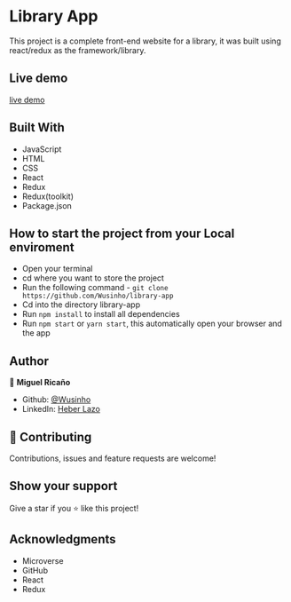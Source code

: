 # Library App

This project is a complete front-end website for a library, it was built using react/redux as the framework/library.

## Live demo

[live demo]()

## Built With

- JavaScript
- HTML
- CSS
- React
- Redux
- Redux(toolkit)
- Package.json

## How to start the project from your Local enviroment

- Open your terminal 
- cd where you want to store the project
- Run the following command - `git clone https://github.com/Wusinho/library-app`
- Cd into the directory library-app
- Run `npm install` to install all dependencies
- Run `npm start` or `yarn start`, this automatically open your browser and the app

## Author

👤 **Miguel Ricaño**

- Github: [@Wusinho](https://github.com/Wusinho)
- LinkedIn: [Heber Lazo](https://www.linkedin.com/in/heber-lazo-benza-523266133/)

## 🤝 Contributing

Contributions, issues and feature requests are welcome!

## Show your support

Give a star if you :star: like this project!

## Acknowledgments

- Microverse
- GitHub
- React
- Redux

